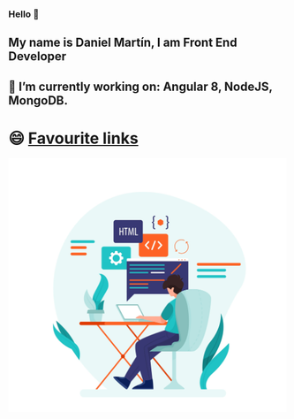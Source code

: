 ### Hello 👋
## My name is Daniel Martín, I am Front End Developer
## 🔭 I’m currently working on: Angular 8, NodeJS, MongoDB.

# 😄 [Favourite links](https://github.com/dmartin8/Web-Development-Links)  



![Screenshot](img/img.jpg)
<!--
**dmartin8/dmartin8** is a ✨ _special_ ✨ repository because its `README.md` (this file) appears on your GitHub profile.

Here are some ideas to get you started:

- 🔭 I’m currently working on ...
- 🌱 I’m currently learning ...
- 👯 I’m looking to collaborate on ...
- 🤔 I’m looking for help with ...
- 💬 Ask me about ...
- 📫 How to reach me: ...
- 😄 Pronouns: ...
- ⚡ Fun fact: ...
-->
